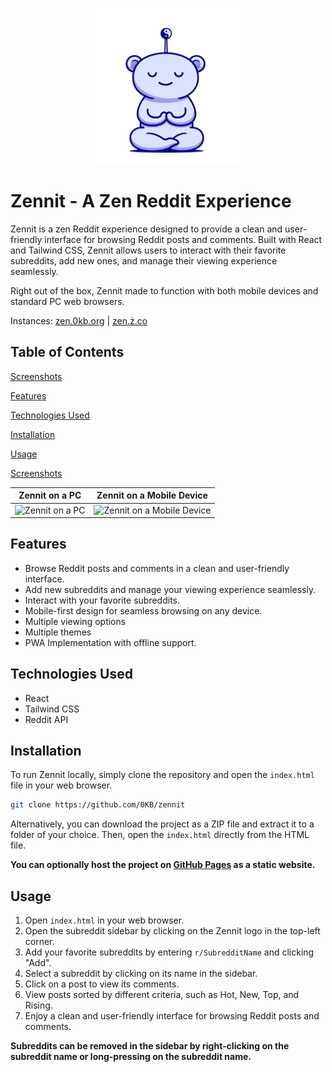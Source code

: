 <p align="center"><img src="assets\favicon\favicon.svg" height="250" width="250"/></p>

# Zennit - A Zen Reddit Experience

Zennit is a zen Reddit experience designed to provide a clean and user-friendly interface for browsing Reddit posts and comments. Built with React and Tailwind CSS, Zennit allows users to interact with their favorite subreddits, add new ones, and manage their viewing experience seamlessly.

Right out of the box, Zennit made to function with both mobile devices and standard PC web browsers.

Instances: [zen.0kb.org](https://zen.0kb.org/) | [zen.ż.co](https://zen.ż.co/)

## Table of Contents

[Screenshots](#screenshots)

[Features](#features)

[Technologies Used](#technologies-used)

[Installation](#installation)

[Usage](#usage)

[Screenshots](#screenshots)

| Zennit on a PC | Zennit on a Mobile Device |
|-----------|-------|
| <img src="assets\screenshots\zennit_pc.png" alt="Zennit on a PC" width="600"> | <img src="assets\screenshots\zennit_mobile.png" alt="Zennit on a Mobile Device" width="300"> |

## Features

-   Browse Reddit posts and comments in a clean and user-friendly interface.
-   Add new subreddits and manage your viewing experience seamlessly.
-   Interact with your favorite subreddits.
-   Mobile-first design for seamless browsing on any device.
-   Multiple viewing options
-   Multiple themes
-   PWA Implementation with offline support.

## Technologies Used

-   React
-   Tailwind CSS
-   Reddit API

## Installation

To run Zennit locally, simply clone the repository and open the `index.html` file in your web browser.

```bash
git clone https://github.com/0KB/zennit
```

Alternatively, you can download the project as a ZIP file and extract it to a folder of your choice. Then, open the `index.html` directly from the HTML file.

**You can optionally host the project on [GitHub Pages](https://pages.github.com/) as a static website.**

## Usage
1. Open `index.html` in your web browser.
2. Open the subreddit sidebar by clicking on the Zennit logo in the top-left corner.
3. Add your favorite subreddits by entering `r/SubredditName` and clicking "Add".
4. Select a subreddit by clicking on its name in the sidebar.
5. Click on a post to view its comments.
6. View posts sorted by different criteria, such as Hot, New, Top, and Rising.
7. Enjoy a clean and user-friendly interface for browsing Reddit posts and comments.

__Subreddits can be removed in the sidebar by right-clicking on the subreddit name or long-pressing on the subreddit name.__